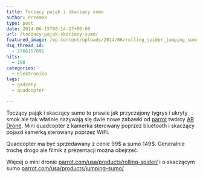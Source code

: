 ```yaml
---
title: Toczący pająk i skaczący sumo
author: Przemek
type: post
date: 2014-06-15T08:14:17+00:00
url: /toczacy-pajak-skaczacy-sumo/
featured_image: /wp-content/uploads/2014/06/rolling_spider_jumping_sumo.jpg
dsq_thread_id:
  - 2766157891
hits:
  - 198
categories:
  - Elektronika
tags:
  - gadzety
  - quadcopter

---
```

Toczący pająk i skaczący sumo to prawie jak przyczajony tygrys i ukryty smok ale tak właśnie nazywają się dwie nowe zabawki od <a href="http://parrot.com" target="_blank">parrot</a> twórcy <a href="http://ardrone2.parrot.com/" target="_blank">AR Drone</a>. Mini quadcopter z kamerka sterowany poprzez bluetooth i skaczący pojazd kamerką sterowany poprzez WiFi.

<!--more-->

Quadcopter ma być sprzedawany z cenie 99$ a sumo 149$. Generalnie trochę drogo ale filmik z prezentacji można obejrzeć.



Więcej o mini dronie <a href="http://www.parrot.com/usa/products/rolling-spider/" target="_blank">parrot.com/usa/products/rolling-spider/</a> i o skaczącym sumo <a href="http://www.parrot.com/usa/products/jumping-sumo/" target="_blank">parrot.com/usa/products/jumping-sumo/</a>

&nbsp;